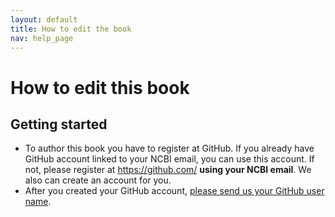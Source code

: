 ```yaml
---
layout: default
title: How to edit the book
nav: help_page
---
```


How to edit this book
=================================================

Getting started
-------------------------------------------------

- To author this book you have to register at GitHub. If you already have GitHub account linked to your NCBI email, you can use this account. If not, please register at https://github.com/ **using your NCBI email**. 
We also can create an account for you.
- After you created your GitHub account, <a href="mailto:cpp-doc@ncbi.nlm.nih.gov?Subject=Please%20add%20me%20to%20contributors%20list" target="_top">please send us your GitHub user name</a>.
